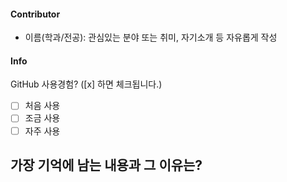 #### Contributor
- 이름(학과/전공): 관심있는 분야 또는 취미, 자기소개 등 자유롭게 작성

#### Info

GitHub 사용경험? ([x] 하면 체크됩니다.)
- [ ] 처음 사용
- [ ] 조금 사용
- [ ] 자주 사용

가장 기억에 남는 내용과 그 이유는? 
- 
